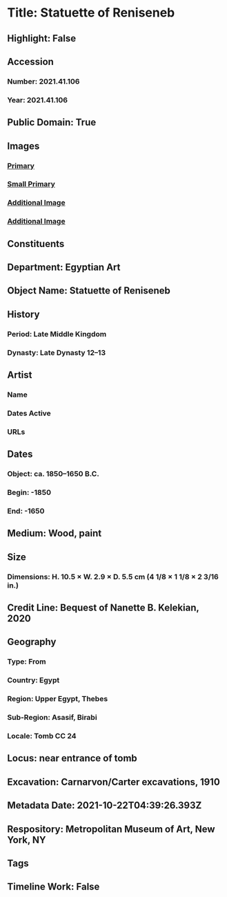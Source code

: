# Title: Statuette of Reniseneb
## Highlight: False
## Accession
### Number: 2021.41.106
### Year: 2021.41.106
## Public Domain: True
## Images
### [Primary](https://images.metmuseum.org/CRDImages/eg/original/DP-20846-002.jpg)
### [Small Primary](https://images.metmuseum.org/CRDImages/eg/web-large/DP-20846-002.jpg)
### [Additional Image](https://images.metmuseum.org/CRDImages/eg/original/DP-20846-001.jpg)
### [Additional Image](https://images.metmuseum.org/CRDImages/eg/original/DP-20846-003.jpg)
## Constituents
## Department: Egyptian Art
## Object Name: Statuette of Reniseneb
## History
### Period: Late Middle Kingdom
### Dynasty: Late Dynasty 12–13
## Artist
### Name
### Dates Active
### URLs
## Dates
### Object: ca. 1850–1650 B.C.
### Begin: -1850
### End: -1650
## Medium: Wood, paint
## Size
### Dimensions: H. 10.5 × W. 2.9 × D. 5.5 cm (4 1/8 × 1 1/8 × 2 3/16 in.)
## Credit Line: Bequest of Nanette B. Kelekian, 2020
## Geography
### Type: From
### Country: Egypt
### Region: Upper Egypt, Thebes
### Sub-Region: Asasif, Birabi
### Locale: Tomb CC 24
## Locus: near entrance of tomb
## Excavation: Carnarvon/Carter excavations, 1910
## Metadata Date: 2021-10-22T04:39:26.393Z
## Respository: Metropolitan Museum of Art, New York, NY
## Tags
## Timeline Work: False